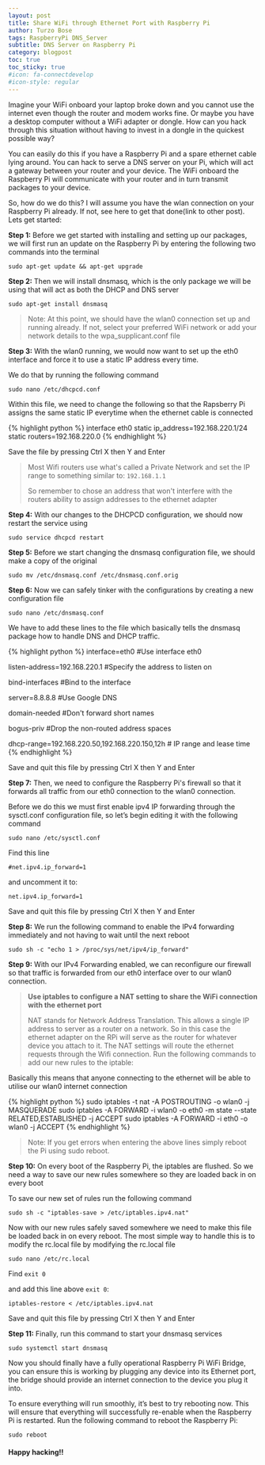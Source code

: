 ```yaml
---
layout: post
title: Share WiFi through Ethernet Port with Raspberry Pi
author: Turzo Bose
tags: RaspberryPi DNS_Server
subtitle: DNS Server on Raspberry Pi
category: blogpost
toc: true
toc_sticky: true
#icon: fa-connectdevelop
#icon-style: regular
---
```


Imagine your WiFi onboard your laptop broke down and you cannot use the internet even though the router and modem works fine. Or maybe you have a desktop computer without a WiFi adapter or dongle. How can you hack through this situation without having to invest in a dongle in the quickest possible way?

You can easily do this if you have a Raspberry Pi and a spare ethernet cable lying around. You can hack to serve a DNS server on your Pi, which will act a gateway between your router and your device. The WiFi onboard the Raspberry Pi will communicate with your router and in turn transmit packages to your device.

So, how do we do this? I will assume you have the wlan connection on your Raspberry Pi already. If not, see here to get that done(link to other post). Lets get started:

**Step 1:** Before we get started with installing and setting up our packages, we will first run an update on the Raspberry Pi by entering the following two commands into the terminal

`sudo apt-get update && apt-get upgrade`

**Step 2:** Then we will install dnsmasq, which is the only package we will be using that will act as both the DHCP and DNS server
 
`sudo apt-get install dnsmasq`

>Note: At this point, we should have the wlan0 connection set up and running already. If not, select your preferred WiFi network or add your network details to the wpa_supplicant.conf file
  
**Step 3:** With the wlan0 running, we would now want to set up the eth0 interface and force it to use a static IP address every time. 

We do that by running the following command

`sudo nano /etc/dhcpcd.conf`

Within this file, we need to change the following so that the Rapsberry Pi assigns the same static IP everytime when the ethernet cable is connected

{% highlight python %}
interface eth0
static ip_address=192.168.220.1/24
static routers=192.168.220.0
{% endhighlight %}

Save the file by pressing Ctrl X then Y and Enter

> Most Wifi routers use what's called a Private Network and set the IP range to something similar to:
> `192.168.1.1`
> 
> So remember to chose an address that won't interfere with the routers ability to assign addresses to the ethernet adapter

**Step 4:** With our changes to the DHCPCD configuration, we should now restart the service using

`sudo service dhcpcd restart`

**Step 5:** Before we start changing the dnsmasq configuration file, we should make a copy of the original

`sudo mv /etc/dnsmasq.conf /etc/dnsmasq.conf.orig`

**Step 6:** Now we can safely tinker with the configurations by creating a new configuration file

`sudo nano /etc/dnsmasq.conf`

We have to add these lines to the file which basically tells the dnsmasq package how to handle DNS and DHCP traffic.

{% highlight python %}
interface=eth0 #Use interface eth0

listen-address=192.168.220.1 #Specify the address to listen on

bind-interfaces #Bind to the interface

server=8.8.8.8 #Use Google DNS

domain-needed #Don't forward short names

bogus-priv #Drop the non-routed address spaces

dhcp-range=192.168.220.50,192.168.220.150,12h # IP range and lease time
{% endhighlight %}

Save and quit this file by pressing Ctrl X then Y and Enter

**Step 7:** Then, we need to configure the Raspberry Pi's firewall so that it forwards all traffic from our eth0 connection to the wlan0 connection. 

Before we do this we must first enable ipv4 IP forwarding through the sysctl.conf configuration file, so let’s begin editing it with the following command

`sudo nano /etc/sysctl.conf`

Find this line 

`#net.ipv4.ip_forward=1`

and uncomment it to:

`net.ipv4.ip_forward=1`

Save and quit this file by pressing Ctrl X then Y and Enter

**Step 8:** We run the following command to enable the IPv4 forwarding immediately and not having to wait until the next reboot

`sudo sh -c "echo 1 > /proc/sys/net/ipv4/ip_forward"`

**Step 9:** With our IPv4 Forwarding enabled, we can reconfigure our firewall so that traffic is forwarded from our eth0 interface over to our wlan0 connection. 

>**Use iptables to configure a NAT setting to share the WiFi connection with the ethernet port**
>
>NAT stands for Network Address Translation. This allows a single IP address to server as a router on a network. So in this case the ethernet adapter on the RPi will serve as the router for whatever device you attach to it. The NAT settings will route the ethernet requests through the Wifi connection.
Run the following commands to add our new rules to the iptable:

Basically this means that anyone connecting to the ethernet will be able to utilise our wlan0 internet connection

{% highlight python %}
sudo iptables -t nat -A POSTROUTING -o wlan0 -j MASQUERADE
sudo iptables -A FORWARD -i wlan0 -o eth0 -m state --state RELATED,ESTABLISHED -j ACCEPT
sudo iptables -A FORWARD -i eth0 -o wlan0 -j ACCEPT
{% endhighlight  %}

>Note: If you get errors when entering the above lines simply reboot the Pi using sudo reboot.

**Step 10:** On every boot of the Raspberry Pi, the iptables are flushed. So we need a way to save our new rules somewhere so they are loaded back in on every boot

To save our new set of rules run the following command

`sudo sh -c "iptables-save > /etc/iptables.ipv4.nat"`

Now with our new rules safely saved somewhere we need to make this file be loaded back in on every reboot. The most simple way to handle this is to modify the rc.local file by modifying the rc.local file

`sudo nano /etc/rc.local`

Find `exit 0`

and add this line above `exit 0`:

`iptables-restore < /etc/iptables.ipv4.nat`

Save and quit this file by pressing Ctrl X then Y and Enter

**Step 11:** Finally, run this command to start your dnsmasq services

`sudo systemctl start dnsmasq`

Now you should finally have a fully operational Raspberry Pi WiFi Bridge, you can ensure this is working by plugging any device into its Ethernet port, the bridge should provide an internet connection to the device you plug it into.

To ensure everything will run smoothly, it’s best to try rebooting now. This will ensure that everything will successfully re-enable when the Raspberry Pi is restarted. Run the following command to reboot the Raspberry Pi:

`sudo reboot`

#### Happy hacking!!
